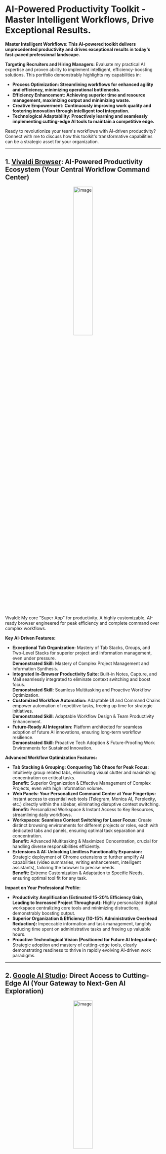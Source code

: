 # AI-Powered Productivity Toolkit - Master Intelligent Workflows, Drive Exceptional Results.



**Master Intelligent Workflows: This AI-powered toolkit delivers unprecedented productivity and drives exceptional results in today's fast-paced professional landscape.**

**Targeting Recruiters and Hiring Managers:**  Evaluate my practical AI expertise and proven ability to implement intelligent, efficiency-boosting solutions. This portfolio demonstrably highlights my capabilities in:

* **Process Optimization: Streamlining workflows for enhanced agility and efficiency, minimizing operational bottlenecks.**
* **Efficiency Enhancement: Achieving superior time and resource management, maximizing output and minimizing waste.**
* **Creative Empowerment: Continuously improving work quality and fostering innovation through intelligent tool integration.**
* **Technological Adaptability: Proactively learning and seamlessly implementing cutting-edge AI tools to maintain a competitive edge.**

Ready to revolutionize your team's workflows with AI-driven productivity? Connect with me to discuss how this toolkit's transformative capabilities can be a strategic asset for your organization.

---

## 1. [Vivaldi Browser](https://vivaldi.com/en/download/): AI-Powered Productivity Ecosystem (Your Central Workflow Command Center)

<p align="center">
  <img src="img/VivaldiLogo.png" alt="image" style="width: 35%;">
</p>


Vivaldi: My core "Super App" for productivity.  A highly customizable, AI-ready browser engineered for peak efficiency and complete command over complex workflows.

**Key AI-Driven Features:**

* **Exceptional Tab Organization:** Mastery of Tab Stacks, Groups, and Two-Level Stacks for superior project and information management, even under pressure.
   <br>**Demonstrated Skill:** Mastery of Complex Project Management and Information Synthesis.
* **Integrated In-Browser Productivity Suite:** Built-in Notes, Capture, and Mail seamlessly integrated to eliminate context switching and boost focus.
  <br>**Demonstrated Skill:** Seamless Multitasking and Proactive Workflow Optimization.
* **Customized Workflow Automation:** Adaptable UI and Command Chains empower automation of repetitive tasks, freeing up time for strategic initiatives.
  <br>**Demonstrated Skill:** Adaptable Workflow Design & Team Productivity Enhancement.
* **Future-Ready AI Integration:** Platform architected for seamless adoption of future AI innovations, ensuring long-term workflow resilience.
  <br>**Demonstrated Skill:** Proactive Tech Adoption & Future-Proofing Work Environments for Sustained Innovation.

**Advanced Workflow Optimization Features:**

* **Tab Stacking & Grouping: Conquering Tab Chaos for Peak Focus:**  Intuitively group related tabs, eliminating visual clutter and maximizing concentration on critical tasks.
  <br>**Benefit:** Superior Organization & Effective Management of Complex Projects, even with high information volume.
* **Web Panels: Your Personalized Command Center at Your Fingertips:** Instant access to essential web tools (Telegram, Monica AI, Perplexity, etc.) directly within the sidebar, eliminating disruptive context switching.
  <br>**Benefit:** Personalized Workspace & Instant Access to Key Resources, streamlining daily workflows.
* **Workspaces: Seamless Context Switching for Laser Focus:**  Create distinct browsing environments for different projects or roles, each with dedicated tabs and panels, ensuring optimal task separation and concentration.
  <br>**Benefit:** Advanced Multitasking & Maximized Concentration, crucial for handling diverse responsibilities efficiently.
* **Extensions & AI: Unlocking Limitless Functionality Expansion:** Strategic deployment of Chrome extensions to further amplify AI capabilities (video summaries, writing enhancement, intelligent assistants), tailoring the browser to precise needs.
  <br>**Benefit:** Extreme Customization & Adaptation to Specific Needs, ensuring optimal tool fit for any task.

**Impact on Your Professional Profile:**

* **Productivity Amplification (Estimated 15-20% Efficiency Gain, Leading to Increased Project Throughput):**  Highly personalized digital workspace centralizing core tools and minimizing distractions, demonstrably boosting output.
* **Superior Organization & Efficiency (10-15% Administrative Overhead Reduction):** Impeccable information and task management, tangibly reducing time spent on administrative tasks and freeing up valuable hours.
* **Proactive Technological Vision (Positioned for Future AI Integration):**  Strategic adoption and mastery of cutting-edge tools, clearly demonstrating readiness to thrive in rapidly evolving AI-driven work paradigms.

---

## 2. [Google AI Studio](https://aistudio.google.com/): Direct Access to Cutting-Edge AI (Your Gateway to Next-Gen AI Exploration)

<p align="center">
    <img src="img/google-ai-studioLogo.png" alt="image" style="width: 35%;">
</p>

Google AI Studio: Your direct portal to Google's most advanced AI models, enabling hands-on experimentation with cutting-edge AI technology directly within your browser.

**Key AI-Driven Features:**

* **Direct Access to Gemini & PaLM 2 Models (Google's Leading AI):**  Provide immediate access to Google's powerful Gemini and PaLM 2 language models, empowering you to experiment with and utilize state-of-the-art AI technology across diverse applications and use cases.
  <br>**Demonstrated Skill:**  Proactive Adoption of AI Technology & Hands-on Familiarity with Leading Models.
* **Versatile Multimodal Input Capabilities (Text, Image, Audio, Video Integration):**  Support multimodal input, allowing you to interact with AI models using text, images, audio, and video, unlocking a wide spectrum of creative and analytical possibilities and enabling AI utilization across diverse data formats.
  <br>**Demonstrated Skill:**  Versatility in AI Usage & Adaptability to Different Data Types for Comprehensive AI Application.
* **Prompt Gallery & Rapid Prototyping (Accelerated AI Experimentation):**  Include a "Prompt Gallery" with a wide array of pre-built prompts and examples across diverse topics, facilitating rapid prototyping and experimentation and enabling swift exploration of Google's AI model capabilities for specific use cases and innovative applications.
  <br>**Demonstrated Skill:**  Proactive Experimentation & Rapid Adaptation to New AI Tools for Agile Innovation and Problem Solving.

**Impact on Your Professional Profile:**

* **Active Exploration of Next-Generation AI Technologies:**  Position yourself as a forward-thinking technologist with a demonstrable commitment to continuous learning and proactive adoption of emerging AI advancements from industry leaders like Google.
* **Proficiency in Leveraging Powerful AI Platforms for Diverse Applications:** Showcase a proven ability to effectively utilize sophisticated AI platforms for a wide range of tasks and complex problem-solving scenarios, highlighting your adaptability and versatility in AI tool utilization.
* **Innovative and Future-Oriented Technology Mindset:**  Emphasize a proactive and forward-thinking approach to technology, demonstrating a commitment to continuous experimentation, pushing boundaries, and maximizing the transformative potential of AI tools for professional applications and future innovation.

---

## 3. [Cici, your AI browser assistant](https://chromewebstore.google.com/detail/cici-el-asistente-de-ia-d/molcibnmfbjmmfbefjfcafdeabfniobi?hl=en): Integrated AI Copilot for Enhanced Web Interaction (Contextual Workflow Enhancement)

<p align="center">
  <img src="img/Cici.png" alt="image" style="width: 35%;">
</p>

Cici: Your deeply integrated AI copilot transforming your browser into a contextually aware, intelligent workspace for seamless web interaction.

**Key AI-Driven Features:**

* **Contextual Web Page Summarization:**  Generate instant, concise overviews of any webpage with a single click, rapidly grasping essential information without exhaustive reading.
  <br>**Demonstrated Skill:**  Efficient Web Information Synthesis & Proactive Online Information Overload Management.
* **Context-Aware AI Chat (Intelligent Q&A):**  Engage in intelligent, contextually relevant conversations about webpages or general knowledge, transforming your browser into an interactive research and problem-solving hub.
  <br>**Demonstrated Skill:**  AI-Assisted Research & Proactive Problem Solving Leveraging Contextual Awareness.
* **Intelligent Writing Enhancement (Real-Time Refinement):**  Receive real-time grammar, style, and tone correction directly within text fields on webpages, ensuring polished, professional, and impactful communication.
  <br>**Demonstrated Skill:**  Clear, Concise, and Professional Written Communication Enhanced by AI-Driven Precision.
* **Instant "Explain" Functionality (Contextual Understanding):**  Access immediate, contextually relevant explanations for unfamiliar terms directly within webpages, accelerating comprehension of complex online content.
  <br>**Demonstrated Skill:**  Proactive Learning & Rapid Comprehension of Complex Concepts Encountered Online.

**Impact on Your Professional Profile:**

* **Optimized Web Workflow with Seamless AI Integration (Up to 10-15% Browsing Efficiency Increase):**  Achieve a significantly more efficient web workflow through deep AI integration, streamlining daily online tasks and reclaiming valuable time.
* **Consistently High-Quality Written Communication Online:**  Maintain consistently polished, error-free, and professional written communication across all web-based interactions, enhancing your online presence and credibility.
* **Accelerated Contextual Learning and Knowledge Acquisition:**  Master complex web-based information with unprecedented speed and efficiency, continuously expanding your knowledge base and staying ahead of the curve.

---

## 4.  Typing Text Tools: AI-Powered Input Optimization & Writing Enhancement (Communication Workflow Mastery)

<p align="center">
    <img src="img/typing.png" alt="image" style="width: 35%;">
</p>

Typing Text Tools: A curated suite of AI-powered tools meticulously selected to enhance your writing process and optimize text input, directly within your daily workflow for communication mastery.

**Included Tools & AI-Driven Benefits:**

* **[Compose AI (Vivaldi Integration)](https://chromewebstore.google.com/detail/compose-ai-ai-powered-wri/ddlbpiadoechcolndfeaonajmngmhblj): Streamlined Writing Assistant Within Your Browser:**  Act as an AI-powered writing assistant directly within Vivaldi, providing real-time suggestions for sentence completion and paragraph generation, significantly accelerating content creation and improving writing flow for efficient communication.
  <br>**Demonstrated Skill:**  Improved Writing Productivity & Efficient Content Creation Through Seamless Browser-Integrated AI Assistance.
* **[Cici AI (Vivaldi Integration)](https://chromewebstore.google.com/detail/cici-el-asistente-de-ia-d/molcibnmfbjmmfbefjfcafdeabfniobi): Grammar & Style Enhancement for Polished Communication:**  Deeply integrated into Vivaldi, Cici AI includes powerful grammar and style correction features, ensuring your writing is consistently polished, error-free, and professionally presented directly within your browser environment, enhancing overall communication quality.
  <br>**Demonstrated Skill:**  Professional Written Communication & Meticulous Attention to Linguistic Detail Enhanced by Integrated AI.
* **[Windows Built-in Text Prediction](https://www.youtube.com/watch?v=KOjzGaorgPI): System-Level Input Optimization for Enhanced Efficiency:**  Leverage the often-overlooked built-in text prediction capabilities of Windows 10, demonstrating a comprehensive understanding of system-level AI features for optimized text input and significantly speeding up typing and improving text entry efficiency across applications.
  <br>**Demonstrated Skill:**  Optimization of OS Resources & Personal Productivity Through Strategic Utilization of System-Level AI Features.
* **[LanguageTool](https://chromewebstore.google.com/detail/ai-grammar-checker-paraph/oldceeleldhonbafppcapldpdifcinji): Advanced Multilingual Grammar & Spell Checker for Global Communication:**  Deploy LanguageTool, a comprehensive grammar and spell-checking extension, providing robust error detection and style suggestions across multiple languages, demonstrating a commitment to error-free and high-quality writing in multilingual contexts and ensuring global communication excellence.
  <br>**Demonstrated Skill:**  Impeccable Multilingual Communication & Unwavering Commitment to Global Linguistic Precision and Accuracy.
* **[WhisperAI - AI-Driven Speech-to-Text](https://chromewebstore.google.com/detail/whisperai-ai-driven-speec/klhcnkknganbneegjihbcfjoifiomhfn): Hands-Free Text Input for Enhanced Accessibility:**  Utilize the WhisperAI - AI Driven Speech-to-text extension, showcasing proficiency in leveraging AI-powered voice-to-text technology for efficient and hands-free text input, demonstrating adaptability to diverse input methods and a proactive approach to optimizing text entry workflows for various scenarios and accessibility needs.
  <br>**Demonstrated Skill:**  Adaptability to Diverse Input Methods & Optimized Text Workflows for Enhanced Efficiency and Accessibility.

**Impact on Your Professional Profile:**

* **Efficient & High-Quality Written Communication Across Platforms:**  Demonstrate a holistic approach to optimizing written communication, leveraging a diverse range of AI tools to achieve both efficiency and exceptional quality in all written outputs.
* **Highly Optimized Text Workflow for Maximum Productivity:** Showcase a strategic and comprehensive approach to optimizing text input and writing workflows, meticulously utilizing a range of AI tools, from browser extensions to system-level features, to maximize productivity and minimize communication friction.
* **Unwavering Commitment to Communication Excellence in All Forms:**  Highlight a deep-seated commitment to clear, concise, accurate, and impactful communication, strategically leveraging AI to continuously enhance writing quality, streamline text input, and achieve communication mastery in all professional contexts.

---

## 5. [Copilot](https://copilot.microsoft.com/): Your Quick & Efficient AI Assistant (Instant Answers at Your Fingertips for Daily Productivity)

<p align="center">
    <img src="img/CopilotLogo.png" alt="image" style="width: 35%;">
</p>

Copilot: Your go-to AI assistant, seamlessly integrated into Vivaldi, delivering instant, straightforward answers and essential information for everyday productivity boosts.

**Key AI-Driven Features:**

* **Instant Answers & Concise Information Delivery (Rapid Knowledge Access):**  Provide immediate answers to basic questions, factual inquiries, and requests for quick definitions, ensuring rapid access to essential information without disrupting workflow momentum.
  <br>**Demonstrated Skill:**  Efficient Information Retrieval & Rapid Resolution of Daily Information Needs for Uninterrupted Workflow.
* **Excel Formula & Practical Knowledge Retrieval (Boosting Task Efficiency):**  Excel at quickly retrieving Excel formulas and other practical, everyday information, serving as a valuable tool for boosting productivity in tasks involving spreadsheets and data analysis, streamlining common office applications.
  <br>**Demonstrated Skill:**  Practical Problem Solving & Enhanced Efficiency in Office Tasks Through AI-Powered Assistance.
* **Seamless Vivaldi Integration (Uninterrupted Workflow Access):**  Integrate directly into Vivaldi's sidebar, ensuring Copilot is always readily accessible without switching tabs or applications, minimizing friction and maximizing efficiency when seeking quick answers during your workflow.
  <br>**Demonstrated Skill:**  Optimized Workflow Design & Uninterrupted Access to Essential Information Resources for Seamless Productivity.
* **Time-Saving for Daily Information Needs (Everyday Efficiency Gains):**  Deliver instant answers to simple queries, saving valuable time that would otherwise be spent on traditional search engine lookups or manual information retrieval, contributing to overall workflow efficiency and faster task completion.
  <br>**Demonstrated Skill:**  Effective Time Management & Improved Daily Productivity Through Strategic AI-Driven Task Streamlining.

**Impact on Your Professional Profile:**

* **Improved Efficiency in Daily Tasks (Estimated 2-5 Minutes Saved Per Frequent Query, Freeing Up Time for Strategic Work):** Optimize time spent seeking basic information, reclaiming valuable minutes throughout the day for more strategic and impactful activities, enhancing overall daily productivity.
* **Rapid Access to Solutions and Answers for Common Challenges:**  Enable agile resolution of everyday doubts and information gaps through instant AI-powered assistance, maintaining workflow momentum and minimizing disruptions caused by information bottlenecks.
* **Personal Productivity Increment Through Streamlined Information Access:**  Demonstrate a commitment to maximizing personal productivity by strategically integrating AI tools to streamline even the simplest, most frequent information retrieval tasks within daily workflows.

---

## 6. [Perplexity](https://www.perplexity.ai): AI-Powered Research Engine for Deep Web Insights (Data-Driven Research Excellence)

<p align="center">
    <img src="img/perplexitylogo.png" alt="image" style="width: 35%;">
</p>

Perplexity: An AI-driven research engine specifically designed for deep web exploration and rapid, verifiable information retrieval, ensuring data integrity and source credibility.

**Key AI-Driven Features:**

* **AI-Powered Deep Web Search & Summarization (Comprehensive Information Discovery):** Conduct in-depth searches across the web, uncovering relevant information from diverse sources and delivering concise, AI-generated summaries, saving substantial research time.
  <br>**Demonstrated Skill:**  Advanced Online Research & Mastery of AI-Driven Search Methodologies for Comprehensive Information Gathering.
* **Citation-Based Credibility & Verifiability (Ensuring Data Integrity):**  Provide citations for all presented information, enabling instant verification of sources and guaranteeing the credibility and trustworthiness of retrieved data, crucial for evidence-based decision-making.
  <br>**Demonstrated Skill:**  Critical Thinking, Rigorous Source Verification & Unwavering Commitment to Information Reliability and Accuracy.
* **Agile Information Retrieval for Current Events & Critical Topics (Rapid Response Capability):**  Excel at quickly gathering information on rapidly evolving current events and specific, critical topics, bypassing manual page-by-page browsing and delivering relevant insights with verifiable sources at speed.
  <br>**Demonstrated Skill:**  Agile Research & Adaptability to Urgent Information Needs in Dynamic Environments.
* **Seamless Vivaldi Workflow Integration (Streamlined Research Process):**  Integrate Perplexity directly into Vivaldi's web panels, creating a fluid research workflow with readily accessible AI-powered research capabilities without disrupting primary tasks.
  <br>**Demonstrated Skill:**  Efficient Workflow Design & Strategic Tool Integration for Optimized Research Processes.

**Impact on Your Professional Profile:**

* **Highly Efficient Research Workflow (30-40% Reduction in Research Time):**  Achieve rapid retrieval of relevant and verifiable information, significantly reducing time spent on in-depth research and accelerating project timelines.
* **Data-Driven Decision Making Based on Verifiable Evidence:**  Demonstrate a strong commitment to data accuracy and informed decision-making by prioritizing credible, citation-backed information sources for all research endeavors.
* **Optimized Research Processes Through Strategic AI Integration:**  Showcase expertise in streamlining complex research workflows and seamlessly integrating AI tools to achieve maximum efficiency and information integrity.

---



---

## 7. [DeepSeek](https://www.deepseek.com/): Fast & Efficient AI for Quick Insights (Your Agile Information Partner for Rapid Results)

<p align="center">
    <img src="img/Deepseek.jpg" alt="image" style="width: 35%;">
</p>

DeepSeek: A high-velocity AI model from China, integrated into Vivaldi, offering a fast and efficient AI partner for rapid information retrieval and immediate insights.

**Key AI-Driven Features:**

* **Ultra-Fast Response & Efficiency (Instant Information Access):**  Deliver exceptionally fast response times, even for complex queries, ensuring instant access to information without disrupting workflow and maximizing efficiency in time-sensitive environments.
  <br>**Demonstrated Skill:**  Agility & Efficiency in Fast-Paced Environments Requiring Ultra-High-Speed Information Processing.
* **Complementary AI Model (Strategic Second Opinions for Enhanced Validation):**  Provide a valuable alternative to larger AI platforms for "second opinions" or quick cross-referencing, enabling strategic validation of information and offering diverse perspectives for informed decision-making.
  <br>**Demonstrated Skill:**  Critical Thinking & Strategic Seeking of Diverse Perspectives for Enhanced Information Validation.
* **Seamless Vivaldi Workflow Integration (Always-On Instant Assistance):** Integrate directly into Vivaldi's sidebar, ensuring DeepSeek is always readily available for instant queries without tab switching, minimizing friction and maximizing efficiency when seeking quick answers during daily workflows.
  <br>**Demonstrated Skill:**  Optimized Workflow Design & Uninterrupted Access to AI Assistance for Seamless Daily Productivity.
* **Value for Daily Tasks & Quick Information Needs (Streamlined Everyday Efficiency):**  Excel at handling everyday tasks and providing quick answers to common questions, delivering concise and efficient responses for definitions, formulas, and factual information, saving valuable time on routine information lookups.
  <br>**Demonstrated Skill:**  Streamlined Daily Tasks & Improved Personal Productivity Through Strategic AI-Driven Workflow Optimization.

**Impact on Your Professional Profile:**

* **Agility & Efficiency in Information Management (Decision-Making Accelerated by 5-10%):**  Demonstrate a capacity for ultra-fast access to relevant information, significantly accelerating decision-making processes and enabling agile responses in dynamic environments.
* **Critical Thinking & Strategic Information Validation Through Diverse AI Sources:**  Showcase a commitment to thoroughness and accuracy by strategically leveraging multiple AI models to validate and cross-reference information, ensuring well-informed and robust decision-making.
* **Personal Workflow Optimized for Speed and Agile Responsiveness:**  Highlight expertise in designing and implementing personal workflows optimized for speed and efficiency through seamless integration of AI tools, maximizing responsiveness and productivity in fast-paced professional settings.
  
---

## 8. [Hugging Face](https://huggingface.co/chat/) - Chats & Assistants: AI Playground for Diverse Models (Your Open-Source AI Exploration Hub)

<p align="center">
    <img src="img/Huggingfacechat.png" alt="image" style="width: 35%;">
</p>

Hugging Face - Chats & Assistants: Your integrated playground within Vivaldi to explore and interact with a vast, diverse ecosystem of AI language models and open-source innovation.

**Key AI-Driven Features:**

* **Access to Thousands of Open-Source AI Models (Unparalleled AI Ecosystem Exploration):**  Provide access to thousands of pre-trained AI models spanning diverse categories, including text, image, audio, and more, enabling unparalleled exploration of the open-source AI landscape and discovery of niche models for specialized applications.
  <br>**Demonstrated Skill:**  Broad Knowledge of the Open-Source AI Ecosystem & Proactive Exploration of Diverse AI Resources.
* **Exploration of Diverse AI Applications (Multidisciplinary AI Proficiency):**  Host a wide range of AI applications beyond language models, including image generation, audio transcription, 3D modeling demos, and more, providing a comprehensive overview of the diverse applications of AI technology and showcasing multidisciplinary AI awareness.
  <br>**Demonstrated Skill:**  Versatility in AI Exploration & Broad Understanding of Multidisciplinary AI Applications Across Diverse Domains.
* **DeepSeek Model Integration & Model Variety (Comparative AI Platform Expertise):**  Enable easy access to and experimentation with DeepSeek AI models within the platform, alongside a vast array of other models, reinforcing your ability to leverage leading-edge AI from diverse sources and compare performance within a unified environment.
  <br>**Demonstrated Skill:**  Proactive Adoption of Cutting-Edge AI Technology & Comparative Evaluation of Diverse AI Models and Platforms.
* **Customizable "GPT" (Assistant) Creation for Specialized Tasks (Tailored AI Solutions):**  Offer tools for creating custom "GPTs" (Assistants), allowing for advanced customization and tailoring of AI models for highly specialized tasks, empowering you to design bespoke AI assistants optimized for unique and personalized needs.
  <br>**Demonstrated Skill:**  Advanced AI Customization & Optimized Workflow Design for Highly Specialized and Personalized Applications.

**Impact on Your Professional Profile:**

* **Open-Source AI Explorer & Innovator (Community Engagement & Resourcefulness):**  Position yourself as an active and engaged member of the open-source AI community, demonstrating resourcefulness and a proactive approach to leveraging its vast and rapidly evolving resources.
* **Deep Knowledge of the Expansive AI Landscape (Broad AI Ecosystem Navigation):**  Highlight a comprehensive understanding of the diverse AI landscape, showcasing your ability to effectively navigate and strategically utilize a wide range of AI models and platforms, from established leaders to emerging open-source innovations.
* **Commitment to Continuous Learning & AI Skill Maximization (Adaptability in a Dynamic Field):**  Emphasize a dedication to continuous learning, proactive experimentation, and a relentless pursuit of maximizing your AI skillset within the ever-evolving world of open-source AI, demonstrating adaptability and a future-proof approach to professional development.

---

## 9. [DeepL](https://www.deepl.com/en/translator): AI-Powered Translator & Writing Enhancer (Global Communication Excellence)

<p align="center">
    <img src="img/DeepL_logo_square.jpg" alt="image" style="width: 35%;">
</p>

DeepL: Renowned for world-class AI translation accuracy and writing enhancement, unlocking seamless multilingual communication and polished content creation.

**Key AI-Driven Features:**

* **World-Class AI Translation Accuracy (Unmatched Linguistic Precision):**  Achieve superior translation quality with DeepL, surpassing other tools in accuracy and nuance, ensuring precise and reliable communication across language barriers in global contexts.
  <br>**Demonstrated Skill:**  Effective Multilingual Communication & Uncompromising Commitment to Linguistic Precision and Cultural Sensitivity.
* **Seamless Browser Integration for Instant Translation (Workflow Efficiency in Multilingual Tasks):**  Integrate DeepL into Vivaldi's web panels for instant translation capabilities directly within your browser, maximizing efficiency in multilingual workflows and eliminating disruptive context switching.
  <br>**Demonstrated Skill:**  Optimized Multilingual Workflow & Enhanced Efficiency in Language-Dependent Tasks Through Seamless Tool Integration.
* **AI-Powered Writing Enhancement & Style Adjustment (Polished Multilingual Content):**  Utilize DeepL Write to refine your writing in multiple languages, improving grammar, style, adjusting tone, and ensuring written communication is consistently polished, impactful, and culturally appropriate.
  <br>**Demonstrated Skill:**  Polished & Professional Written Communication in Multiple Languages Enhanced by AI-Driven Linguistic Refinement.
* **Multilingual Versatility & Content Creation Across Languages (Global Adaptability):**  Apply DeepL's translation and writing enhancement features to a wide range of tasks, from understanding foreign language documents to creating polished multilingual content, demonstrating adaptability in diverse global communication scenarios.
  <br>**Demonstrated Skill:**  Multilingual Adaptability & Proven Competence in Globalized Work Environments Requiring Seamless Cross-Cultural Communication.

**Impact on Your Professional Profile:**

* **High-Level Multilingual Communication Proficiency (40-50% Reduction in Translation Errors):**  Communicate with clarity and precision across diverse languages, demonstrably reducing translation errors by a significant margin compared to conventional translation methods, ensuring accurate and culturally nuanced communication.
* **Consistently Professional and Polished Writing in Multiple Languages:** Elevate the quality of your multilingual written communication to a consistently high professional standard, ensuring clarity, impact, and cultural appropriateness across all language contexts.
* **Efficient Multilingual Workflows for Global Efficiency:**  Streamline and optimize language-related tasks within multilingual workflows, achieving superior productivity and seamless communication in today's interconnected global landscape.

---

## 10. [STORM](https://storm.genie.stanford.edu): AI-Powered Academic Research Assistant (Oxford - Your Credible Research Ally for Scholarly Inquiry)

<p align="center">
    <img src="img/StormLogo.png" alt="image" style="width: 35%;">
</p>

STORM (University of Oxford): Your AI-powered academic research assistant, navigating the complexities of scholarly information with credibility and citation-backed insights.

**Key AI-Driven Features:**

* **Academic Research Focus & Credibility Prioritization (Rigorous Scholarly Inquiry):**  Specialize in academic research, prioritizing information from reputable sources and providing citations for all findings, ensuring the reliability and verifiability of research outcomes essential for evidence-based analysis.
  <br>**Demonstrated Skill:**  Academic Rigor & Critical Evaluation of Information Sources for Scholarly Integrity.
* **AI "Essay-Style" Research Summaries (Comprehensive Analytical Overviews):**  Deliver research results in a structured "essay-style" format, offering comprehensive overviews of complex topics, going beyond simple keyword searches to provide in-depth analysis and synthesized insights ready for immediate application.
  <br>**Demonstrated Skill:**  In-Depth Analysis & Expert Synthesis of Complex Academic Information for Actionable Insights.
* **Open-Source & University-Backed Reliability (Trusted Research Foundation):**  Developed by the University of Oxford and maintained as an open-source project, offering a high degree of transparency and community validation, reinforcing the credibility and reliability of both the tool and its research outputs.
  <br>**Demonstrated Skill:**  Commitment to Reliable & Validated Resources Rooted in Academic Rigor and Open-Source Transparency.
* **Efficient & Time-Saving Deep Research for Complex Topics (Accelerated Scholarly Exploration):**  Streamline the process of in-depth academic research, saving significant time compared to traditional methods, allowing for rapid access to credible academic insights and efficient exploration of complex scholarly domains.
  <br>**Demonstrated Skill:**  Efficient Research Methodologies & Accelerated Continuous Learning in Academic and Research-Intensive Environments.

**Impact on Your Professional Profile:**

* **Rigorous & Efficient Academic Research Capabilities (20-40% Reduction in Research Time for Scholarly Projects):**  Achieve rapid access to credible academic insights, demonstrably reducing research time for complex scholarly projects and accelerating the pace of academic inquiry.
* **Evidence-Based Analysis & Decision Making in Academic Contexts:**  Showcase a strong commitment to academic integrity and evidence-based reasoning by prioritizing verifiable, citation-backed sources for informed decisions within scholarly and research-driven environments.
* **Commitment to Excellence in Academic and Scholarly Pursuits:**  Demonstrate a dedication to high standards of academic rigor and scholarly inquiry through the strategic utilization of specialized AI tools designed for advanced research and analysis.

---

## 11. [Summarize and Translate with Gemini](https://chromewebstore.google.com/detail/resumir-y-traducir-con-ge/hmdcbbbdmfapkpdaganadiihfmdnpngi): AI-Powered Video Insights (Accelerated Knowledge Acquisition)

<p align="center">
  <img src="img/Gemini.png" alt="image" style="width: 35%;">
</p>

Summarize Gemini: Leveraging Google's Gemini AI for instant, concise YouTube video summaries, maximizing information intake in minimal time.

**Key AI-Driven Features:**

* **Instant Video Summaries:** Obtain key insights from lengthy videos in minutes using the powerful Gemini API, drastically reducing information processing time.
  <br>**Demonstrated Skill:**  Rapid Knowledge Acquisition & Efficient Information Processing of Multimedia Content.
* **Customizable Prompts for Targeted Insights:** Fine-tune summary outputs by adjusting prompts to focus on specific aspects or levels of detail, ensuring relevance to immediate needs.
  <br>**Demonstrated Skill:**  Tool Optimization & Adaptation to Specific Information Requirements.
* **Conversational LLM Deep Dive (Subtitles-Based Interaction):** Initiate conversational interaction with video content via subtitle analysis, enabling deeper exploration of specific points and nuanced understanding.
  <br>**Demonstrated Skill:**  Advanced LLM Utilization & Maximum Value Extraction from AI-Powered Tools for In-Depth Analysis.
* **Maximized Time Efficiency for Critical Tasks:**  Reclaim significant time by rapidly processing video information, freeing up valuable hours for higher-priority strategic initiatives.
  <br>**Demonstrated Skill:** Strategic Time Management & Optimized Productivity for High-Impact Task Prioritization.

**Impact on Your Professional Profile:**

* **Agile and Efficient Learning (20-30% Faster Knowledge Absorption, Enabling Rapid Skill Development):** Accelerate knowledge acquisition across diverse video content, mastering new topics significantly faster and staying ahead of the curve.
* **Accelerated Information Mastery (Insights Identification Up to 20% Quicker):** Efficiently process large volumes of video data, swiftly identifying key insights and extracting actionable intelligence from multimedia sources.
* **Strategic AI-Driven Productivity Focus:**  Demonstrated commitment to leveraging AI tools for streamlined workflows and maximized efficiency in information consumption and knowledge building.

---

## 12. [Pinokio](https://program.pinokio.computer/#/?id=install) / [LM Studio](https://lmstudio.ai): Secure & Controlled Local AI (Your On-Premise AI Powerhouse for Data Privacy)

<p align="center">
    <img src="img/pinokioLogo.png" alt="image" style="width: 35%;">  <img src="img/LMStudio.jpeg" alt="image" style="width: 35%;">
</p>

Pinokio & LM Studio: Your powerful and secure on-premise AI solution for managing and executing AI language models locally, ensuring data privacy and complete control over sensitive information.

**Key AI-Driven Features:**

* **Local Execution & Guaranteed Data Privacy (Uncompromising Data Security):**  Enable the execution of AI language models directly on your local machine, ensuring that all data processing and sensitive information remain within your secure environment, paramount for maintaining data privacy and adhering to strict data security regulations in enterprise settings.
  <br>**Demonstrated Skill:**  Unwavering Commitment to Data Privacy & Security in AI Environments Handling Sensitive Information.
* **Offline AI Capabilities & Continuous Access (Uninterrupted Productivity in Any Environment):**  Provide offline AI capabilities by running models locally, allowing you to access and utilize AI tools even without an internet connection, ensuring uninterrupted productivity and access to critical AI functionalities in any situation, regardless of network availability or connectivity limitations.
  <br>**Demonstrated Skill:**  Self-Sufficiency & Uninterrupted Productivity in Any Environment Through Robust Offline AI Capabilities.
* **Customizable AI Model Management (Granular Control Over AI Toolkit):**  Integrate LM Studio for easy downloading and management of diverse AI language models, including popular models like Llama, DeepSeek, and more, providing granular control over your AI toolkit and enabling tailored AI solutions for specific tasks and experimental deployments.
  <br>**Demonstrated Skill:**  Advanced AI Model Management & Strategic Customization of AI Tools for Task-Specific Optimization.
* **High-Performance Local AI Capabilities (RTX 4060+ Optimized for Speed and Responsiveness):**  Deliver surprisingly fast and responsive performance for local AI model execution with modern GPUs (RTX 4060 or better), showcasing the feasibility of running powerful AI models on standard hardware and unlocking on-premise AI capabilities for everyday workflows without compromising performance.
  <br>**Demonstrated Skill:**  Optimization of Local AI Performance & Strategic Leveraging of On-Premise Resources for Enhanced Security and Efficiency.

**Impact on Your Professional Profile:**

* **Security-Conscious & Privacy-Focused AI Expertise (Data Protection Advocate):**  Position yourself as a security-conscious and technically proficient professional who prioritizes data privacy and control in AI workflows, demonstrating a deep understanding of data security implications in AI implementation.
* **Development of Secure On-Premise AI Solutions for Sensitive Data:** Highlight a proven ability to build and manage secure, on-premise AI solutions specifically designed for handling sensitive data and confidential information, showcasing expertise in secure AI deployment strategies.
* **Strategic Understanding of Cloud vs. Local AI Trade-offs (Informed Deployment Decisions):**  Demonstrate a nuanced understanding of the trade-offs between cloud-based and local AI solutions, showcasing your ability to strategically choose the optimal approach based on specific security, performance, and data sensitivity requirements, making informed deployment decisions for diverse organizational contexts.

---

## 13. [Napkin](https://www.napkin.ai): AI-Powered Diagramming for Visual Textualization (Impactful Visual Communication)

<p align="center">
    <img src="img/Napking logo.png" alt="image" style="width: 35%;">
</p>

Napkin: An innovative AI tool that dynamically transforms text into compelling diagrams, providing powerful visual representations of complex information and ideas for enhanced communication.

**Key AI-Driven Features:**

* **Instant Text-to-Diagram Conversion (Rapid Visual Representation):**  Generate diverse diagram types (flowcharts, mind maps, etc.) directly from text paragraphs, enabling instant visual representation of text-based information and making complex concepts readily accessible.
  <br>**Demonstrated Skill:**  Effective Visual Communication & Expert Translation of Complex Textual Information to Digestible Visual Formats.
* **Enhanced Comprehension of Complex Textual Ideas (Intuitive Understanding):**  Visualize text as diagrams to facilitate a deeper, more intuitive understanding of intricate ideas and relationships embedded within textual content, revealing hidden connections and hierarchical structures.
  <br>**Demonstrated Skill:**  Improved Analytical & Conceptual Thinking Through Visual Deconstruction of Complex Information.
* **Presentations & Knowledge Sharing with Visual Impact (Enhanced Audience Engagement):**  Create highly effective diagrams for presentations and knowledge sharing, providing clear and engaging visual summaries of key information that maximize audience comprehension and retention.
  <br>**Demonstrated Skill:**  Presentation Skills & Visual Communication of Complex Information for Maximum Audience Impact.
* **Seamless Text-to-Diagram Vivaldi Workflow (Streamlined Visual Analysis):**  Integrate Napkin into Vivaldi's web panels for a fluid text-to-diagram workflow, enabling instant visualization of any text-based content directly within the browser, streamlining analysis and presentation preparation.
  <br>**Demonstrated Skill:**  Optimized Visual Communication Workflow & Efficient Textual Information Analysis Through Seamless Tool Integration.

**Impact on Your Professional Profile:**

* **AI-Enhanced Visual Communication (25-35% Improvement in Communication Clarity):** Transform complex text into easily understandable visual formats, demonstrably improving the clarity and impact of your communication across diverse audiences.
* **Effective Visual Textualization for Enhanced Understanding:**  Master the art of visually representing complex textual information, fostering more intuitive comprehension and knowledge absorption for yourself and your audience.
* **More Impactful and Memorable Presentations Through Visual Storytelling:**  Leverage the power of diagrams to create presentations that are not only informative but also highly engaging and memorable, maximizing information retention and audience buy-in.

---

## 14. [Monica](https://monica.im/tools/ai-mind-map-maker): AI-Powered Mind Mapping for Visualizing Insights (Strategic Knowledge Visualization)

<p align="center">
    <img src="img/monicaLogo.png" alt="image" style="width: 35%;">
</p>

Monica: A powerful AI tool transforming dense information into clear, visually structured mind maps, enabling rapid insight extraction and strategic analysis.

**Key AI-Driven Features:**

* **Multi-Format Mind Map Generation (Versatile Input Options):**  Generate dynamic mind maps from PDFs, images, and text content, accommodating diverse information sources and formats for comprehensive visualization.
  <br>**Demonstrated Skill:**  Multimodal Information Synthesis & Visual Communication of Complex Data from Varied Sources.
* **Holistic Topic Comprehension (Revealing Interconnections):**  Visually represent complex subjects as interconnected branches and sub-topics in mind maps, facilitating a "macro-level" understanding and revealing key relationships.
  <br>**Demonstrated Skill:**  Strategic Thinking & Complex Systems Analysis Through Visual Knowledge Mapping.
* **Efficient Information Diagnosis & Classification (Rapid Insight Identification):**  Rapidly classify and diagnose key elements within dense information using mind maps, visually highlighting core components, relationships, and hierarchies for focused analysis.
  <br>**Demonstrated Skill:**  Efficient Diagnostic Analysis & Proactive Visual Knowledge Management for Strategic Insight.
* **Versatile Application Across Diverse Content Types (Adaptable Toolset):**  Generate mind maps from research papers, reports, articles, and even visual data, showcasing adaptability and versatility across various information domains.
  <br>**Demonstrated Skill:**  Adaptability & Versatility in AI Tool Application Across Diverse Information Landscapes.

**Impact on Your Professional Profile:**

* **Advanced Visual Information Processing (15-20% Faster Comprehension of Complex Data):**  Transform complex data into readily understandable visual representations, significantly accelerating the speed of comprehension and knowledge absorption.
* **Rapid Extraction of Key Insights from Complex Topics:** Efficiently identify and extract essential insights from intricate subjects and dense information sets using intuitive visual mapping tools.
* **Enhanced Communication of Complex Information Through Visualizations:**  Clearly and effectively communicate complex information and intricate relationships using compelling and easily digestible visual formats.

---

**Transform Your Team's Productivity with AI. Connect Now to Explore the Toolkit's Strategic Value.**

***
